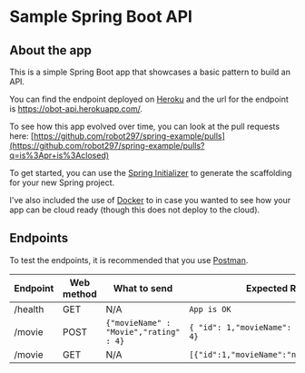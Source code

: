 # Sample Spring Boot API

## About the app

This is a simple Spring Boot app that showcases a basic pattern to build an API.

You can find the endpoint deployed on [Heroku](http://heroku.com/) and the url for the
endpoint is https://obot-api.herokuapp.com/.

To see how this app evolved over time, you can look at the pull requests here:
[https://github.com/robot297/spring-example/pulls](https://github.com/robot297/spring-example/pulls?q=is%3Apr+is%3Aclosed)

To get started, you can use the [Spring Initializer](https://start.spring.io/#!type=maven-project&language=java&platformVersion=2.5.6&packaging=jar&jvmVersion=1.8&groupId=com.example&artifactId=demo&name=demo&description=Demo%20project%20for%20Spring%20Boot&packageName=com.example.demo&dependencies=web,mysql,h2,validation)
to generate the scaffolding for your new Spring project.

I've also included the use of [Docker](https://docs.docker.com/get-started/) to in case you wanted to see how your app
can be cloud ready (though this does not deploy to the cloud).

## Endpoints

To test the endpoints, it is recommended that you use [Postman](https://www.postman.com/).

| Endpoint | Web method | What to send | Expected Result |
| -------- | -------- | -------- | ------- |
| /health  | GET      | N/A | `App is OK` |
| /movie   | POST     | `{"movieName" : "Movie","rating" : 4}` | `{ "id": 1,"movieName": "Movie","rating": 4}` |
| /movie   | GET      | N/A |  `[{"id":1,"movieName":"null","rating":4}]`

